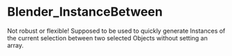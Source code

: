 # Blender_InstanceBetween
Not robust or flexible! Supposed to be used to quickly generate Instances of the current selection between two selected Objects without setting an array.
